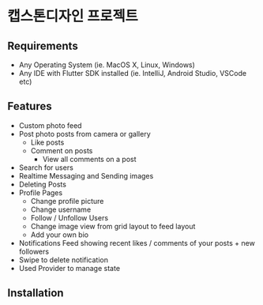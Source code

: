 # 캡스톤디자인 프로젝트

## Requirements
* Any Operating System (ie. MacOS X, Linux, Windows)
* Any IDE with Flutter SDK installed (ie. IntelliJ, Android Studio, VSCode etc)

## Features
 * Custom photo feed 
 * Post photo posts from camera or gallery
   * Like posts
   * Comment on posts
        * View all comments on a post
 * Search for users
 * Realtime Messaging and Sending images
 * Deleting Posts
 * Profile Pages
   * Change profile picture
   * Change username
   * Follow / Unfollow Users
   * Change image view from grid layout to feed layout
   * Add your own bio
 * Notifications Feed showing recent likes / comments of your posts + new followers
 * Swipe to delete notification
 * Used Provider to manage state

## Installation
